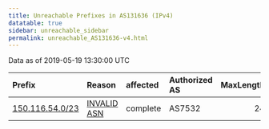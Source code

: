 ```yaml
---
title: Unreachable Prefixes in AS131636 (IPv4)
datatable: true
sidebar: unreachable_sidebar
permalink: unreachable_AS131636-v4.html
---
```


Data as of 2019-05-19 13:30:00 UTC


<div class="datatable-begin"></div>

| Prefix                                                   | Reason                                                                                                  | affected   | Authorized AS   |   MaxLength | Anchor                                       |   unreachable /24s |
|:---------------------------------------------------------|:--------------------------------------------------------------------------------------------------------|:-----------|:----------------|------------:|:---------------------------------------------|-------------------:|
| [150.116.54.0/23](https://stat.ripe.net/150.116.54.0/23) | [INVALID ASN](https://rpki-validator.ripe.net/announcement-preview?asn=AS131636&prefix=150.116.54.0/23) | complete   | AS7532          |          24 | [APNIC](unreachable_APNIC_RPKI_Root-v4.html) |                  2 |

<div class="datatable-end"></div>